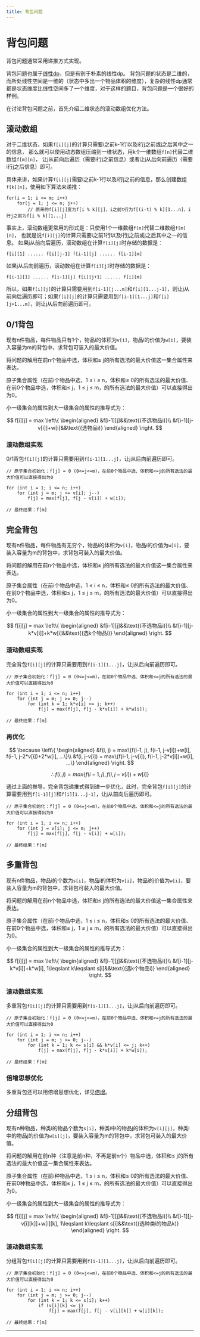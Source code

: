 ```yaml
---
title: 背包问题
---
```


# 背包问题

<script type="text/javascript" src="/include/head.js"></script>

背包问题通常采用递推方式实现。

背包问题也属于<a href="https://www.dywan.xyz/note/202108/210001">线性dp</a>，但是有别于朴素的线性dp。
背包问题的状态是二维的，而所处线性空间是一维的（状态中多出一个物品体积的维度），复杂的线性dp通常都是状态维度比线性空间多了一个维度，对于这样的题目，背包问题是一个很好的样例。

在讨论背包问题之前，首先介绍二维状态的滚动数组优化方法。

## 滚动数组

对于二维状态，如果`f[i][j]`的计算只需要i之前k-1行以及i行j之前或j之后其中之一的信息，
那么就可以使用动态数组压缩到一维状态，用k个一维数组`f[n]`代替二维数组`f[m][n]`，
让j从前向后遍历（需要i行j之前信息）或者让j从后向前遍历（需要i行j之后信息）即可。

具体来讲，如果计算`f[i][j]`需要i之前k-1行以及i行j之前的信息，那么创建数组`f[k][n]`，使用如下算法来递推：

```
for(i = 1; i <= m; i++)
    for(j = 1; j <= n; j++)
        // 原来的f[i][j]变为f[i % k][j]，i之前t行为f[(i-t) % k][1...n]，i行j之前为f[i % k][1...j]
```

事实上，滚动数组更常用的形式是：只使用1个一维数组`f[n]`代替二维数组`f[m][n]`，
也就是说`f[i][j]`的计算只需要i之前1行以及i行j之前或j之后其中之一的信息。
如果j从前向后遍历，滚动数组在计算`f[i][j]`时存储的数据是：

```
f[i][1] ...... f[i][j-1] f[i-1][j] ...... f[i-1][m]
```

如果j从后向前遍历，滚动数组在计算`f[i][j]`时存储的数据是：

```
f[i-1][1] ...... f[i-1][j] f[i][j+1] ...... f[i][m]
```

所以，如果`f[i][j]`的计算只需要用到`f[i-1][j...m]`和`f[i][1...j-1]`，则让j从前向后遍历即可；如果`f[i][j]`的计算只需要用到`f[i-1][1...j]`和`f[i][j+1...m]`，则让j从后向前遍历即可。

## 0/1背包

现有n件物品，每件物品只有1个，物品i的体积为`v[i]`，物品i的价值为`w[i]`，要装入容量为m的背包中，求背包可装入的最大价值。

将问题的解用在前n个物品中选，体积和$\leqslant$ j的所有选法的最大价值这一集合属性来表达。

原子集合属性（在前i个物品中选，1 $\leqslant$ i $\leqslant$ n，体积和$\leqslant$ 0的所有选法的最大价值、在前0个物品中选，体积和$\leqslant$ j，1 $\leqslant$ j $\leqslant$ m，的所有选法的最大价值）可以直接得出为0。

小一级集合的属性到大一级集合的属性的推导式为：

$$
f[i][j] = max
\left\{
\begin{aligned}
&f[i-1][j]&&\text{(不选物品i)}\\
&f[i-1][j-v[i]]+w[i]&&\text{(选物品i)}
\end{aligned}
\right.
$$

### 滚动数组实现

0/1背包`f[i][j]`的计算只需要用到`f[i-1][1...j]`，让j从后向前遍历即可。

```
// 原子集合初始化：f[j] = 0 (0<=j<=m)，在前0个物品中选、体积和<=j的所有选法的最大价值可以直接得出为0

for (int i = 1; i <= n; i++)
    for (int j = m; j >= v[i]; j--)
        f[j] = max(f[j], f[j - v[i]] + w[i]);

// 最终结果：f[m]
```

## 完全背包

现有n件物品，每件物品有无穷个，物品i的体积为`v[i]`，物品i的价值为`w[i]`，要装入容量为m的背包中，求背包可装入的最大价值。

将问题的解用在前n个物品中选，体积和$\leqslant$ j的所有选法的最大价值这一集合属性来表达。

原子集合属性（在前i个物品中选，1 $\leqslant$ i $\leqslant$ n，体积和$\leqslant$ 0的所有选法的最大价值、在前0个物品中选，体积和$\leqslant$ j，1 $\leqslant$ j $\leqslant$ m，的所有选法的最大价值）可以直接得出为0。

小一级集合的属性到大一级集合的属性的推导式为：

$$
f[i][j] = max
\left\{
\begin{aligned}
&f[i-1][j]&&\text{(不选物品i)}\\
&f[i-1][j-k*v[i]]+k*w[i]&&\text{(选k个物品i)}
\end{aligned}
\right.
$$

### 滚动数组实现

完全背包`f[i][j]`的计算只需要用到`f[i-1][1...j]`，让j从后向前遍历即可。

```
// 原子集合初始化：f[j] = 0 (0<=j<=m)，在前0个物品中选、体积和<=j的所有选法的最大价值可以直接得出为0

for (int i = 1; i <= n; i++)
    for (int j = m; j >= 0; j--)
        for (int k = 1; k*v[i] <= j; k++)
            f[j] = max(f[j], f[j - k*v[i]] + k*w[i]);

// 最终结果：f[m]
```

### 再优化

$$
\because
\left\{
\begin{aligned}
&f(i, j) = max\{f(i-1, j), f(i-1, j-v[i])+w[i], f(i-1, j-2*v[i])+2*w[i], ...\}\\
&f(i, j-v[i]) = max\{f(i-1, j-v[i]), f(i-1, j-2*v[i])+w[i], ...\}
\end{aligned}
\right.
$$

$$\therefore f(i, j) = max\{f(i-1, j), f(i, j-v[i])+w[i]\}$$

通过上面的推导，完全背包递推式得到进一步优化，此时，完全背包`f[i][j]`的计算需要用到`f[i-1][j]`和`f[i][1...j-1]`，让j从前向后遍历即可。

```
// 原子集合初始化：f[j] = 0 (0<=j<=m)，在前0个物品中选、体积和<=j的所有选法的最大价值可以直接得出为0

for (int i = 1; i <= n; i++)
    for (int j = v[i]; j <= m; j++)
        f[j] = max(f[j], f[j - v[i]] + w[i]);

// 最终结果：f[m]
```

## 多重背包

现有n件物品，物品i的个数为`s[i]`，物品i的体积为`v[i]`，物品i的价值为`w[i]`，要装入容量为m的背包中，求背包可装入的最大价值。

将问题的解用在前n个物品中选，体积和$\leqslant$ j的所有选法的最大价值这一集合属性来表达。

原子集合属性（在前i个物品中选，1 $\leqslant$ i $\leqslant$ n，体积和$\leqslant$ 0的所有选法的最大价值、在前0个物品中选，体积和$\leqslant$ j，1 $\leqslant$ j $\leqslant$ m，的所有选法的最大价值）可以直接得出为0。

小一级集合的属性到大一级集合的属性的推导式为：

$$
f[i][j] = max
\left\{
\begin{aligned}
&f[i-1][j]&&\text{(不选物品i)}\\
&f[i-1][j-k*v[i]]+k*w[i], 1\leqslant k\leqslant s[i]&&\text{(选k个物品i)}
\end{aligned}
\right.
$$

### 滚动数组实现

多重背包`f[i][j]`的计算只需要用到`f[i-1][1...j]`，让j从后向前遍历即可。

```
// 原子集合初始化：f[j] = 0 (0<=j<=m)，在前0个物品中选、体积和<=j的所有选法的最大价值可以直接得出为0

for (int i = 1; i <= n; i++)
    for (int j = m; j >= 0; j--)
        for (int k = 1; k <= s[i] && k*v[i] <= j; k++)
            f[j] = max(f[j], f[j - k*v[i]] + k*w[i]);

// 最终结果：f[m]
```

### 倍增思想优化

多重背包还可以用倍增思想优化，详见<a href="https://www.dywan.xyz/note/202103/290002">倍增</a>。

## 分组背包

现有n种物品，种类i的物品个数为`s[i]`，种类i中的物品j的体积为`v[i][j]`，种类i中的物品j的价值为`w[i][j]`，要装入容量为m的背包中，求背包可装入的最大价值。

将问题的解用在前n种（注意是前n种，不再是前n个）物品中选，体积和$\leqslant$ j的所有选法的最大价值这一集合属性来表达。

原子集合属性（在前i种物品中选，1 $\leqslant$ i $\leqslant$ n，体积和$\leqslant$ 0的所有选法的最大价值、在前0种物品中选，体积和$\leqslant$ j，1 $\leqslant$ j $\leqslant$ m，的所有选法的最大价值）可以直接得出为0。

小一级集合的属性到大一级集合的属性的推导式为：

$$
f[i][j] = max
\left\{
\begin{aligned}
&f[i-1][j]&&\text{(不选物品i)}\\
&f[i-1][j-v[i][k]]+w[i][k], 1\leqslant k\leqslant s[i]&&\text{(选种类i的物品k)}
\end{aligned}
\right.
$$

### 滚动数组实现

分组背包`f[i][j]`的计算只需要用到`f[i-1][1...j]`，让j从后向前遍历即可。

```
// 原子集合初始化：f[j] = 0 (0<=j<=m)，在前0个物品中选、体积和<=j的所有选法的最大价值可以直接得出为0

for (int i = 1; i <= n; i++)
    for (int j = m; j >= 0; j--)
        for (int k = 1; k <= s[i]; k++)
            if (v[i][k] <= j)
                f[j] = max(f[j], f[j - v[i][k]] + w[i][k]);

// 最终结果：f[m]
```

---

<script type="text/javascript" src="/include/tail.js"></script>
